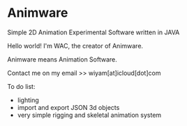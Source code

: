 # Animware
Simple 2D Animation Experimental Software written in JAVA

Hello world!
I'm WAC, the creator of Animware.

Animware means Animation Software.

Contact me on my email >>
wiyam[at]icloud[dot]com

To do list:

- lighting
- import and export JSON 3d objects
- very simple rigging and skeletal animation system
